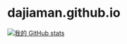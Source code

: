 # dajiaman.github.io

[![我的 GitHub stats](https://github-readme-stats.vercel.app/api?username=dajiaman&show_icons=true&locale=cn)](https://github.com/dajiaman)
